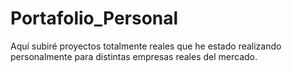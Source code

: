 # Portafolio_Personal
Aquí subiré proyectos totalmente reales que he estado realizando personalmente para distintas empresas reales del mercado.
